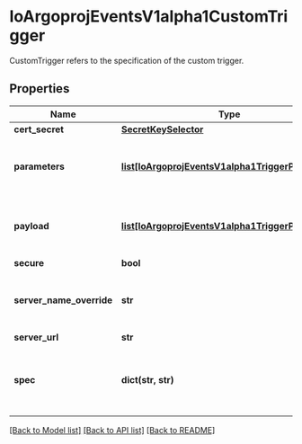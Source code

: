# IoArgoprojEventsV1alpha1CustomTrigger

CustomTrigger refers to the specification of the custom trigger.
## Properties
Name | Type | Description | Notes
------------ | ------------- | ------------- | -------------
**cert_secret** | [**SecretKeySelector**](SecretKeySelector.md) |  | [optional] 
**parameters** | [**list[IoArgoprojEventsV1alpha1TriggerParameter]**](IoArgoprojEventsV1alpha1TriggerParameter.md) | Parameters is the list of parameters that is applied to resolved custom trigger trigger object. | [optional] 
**payload** | [**list[IoArgoprojEventsV1alpha1TriggerParameter]**](IoArgoprojEventsV1alpha1TriggerParameter.md) | Payload is the list of key-value extracted from an event payload to construct the request payload. | [optional] 
**secure** | **bool** |  | [optional] 
**server_name_override** | **str** | ServerNameOverride for the secure connection between sensor and custom trigger gRPC server. | [optional] 
**server_url** | **str** |  | [optional] 
**spec** | **dict(str, str)** | Spec is the custom trigger resource specification that custom trigger gRPC server knows how to interpret. | [optional] 

[[Back to Model list]](../README.md#documentation-for-models) [[Back to API list]](../README.md#documentation-for-api-endpoints) [[Back to README]](../README.md)


